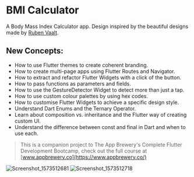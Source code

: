 # BMI Calculator
A Body Mass Index Calculator app.
Design inspired by the beautiful designs made by [Ruben Vaalt](https://dribbble.com/shots/4585382-Simple-BMI-Calculator). 

## New Concepts:

- How to use Flutter themes to create coherent branding. 
- How to create multi-page apps using Flutter Routes and Navigator.
- How to extract and refactor Flutter Widgets with a click of the button. 
- How to pass functions as parameters and fields.
- How to use the GestureDetector Widget to detect more than just a tap.
- How to use custom colour palettes by using hex codes.
- How to customise Flutter Widgets to achieve a specific design style.
- Understand Dart Enums and the Ternary Operator.
- Learn about composition vs. inheritance and the Flutter way of creating custom UI.
- Understand the difference between const and final in Dart and when to use each.

>This is a companion project to The App Brewery's Complete Flutter Development Bootcamp, check out the full course at [www.appbrewery.co](https://www.appbrewery.co/)

![Screenshot_1573512681](https://user-images.githubusercontent.com/42913303/68627928-bc388a80-04e7-11ea-8733-99e6468793b0.png)
![Screenshot_1573512718](https://user-images.githubusercontent.com/42913303/68627931-bf337b00-04e7-11ea-8da2-e74e3d7b9e14.png)
